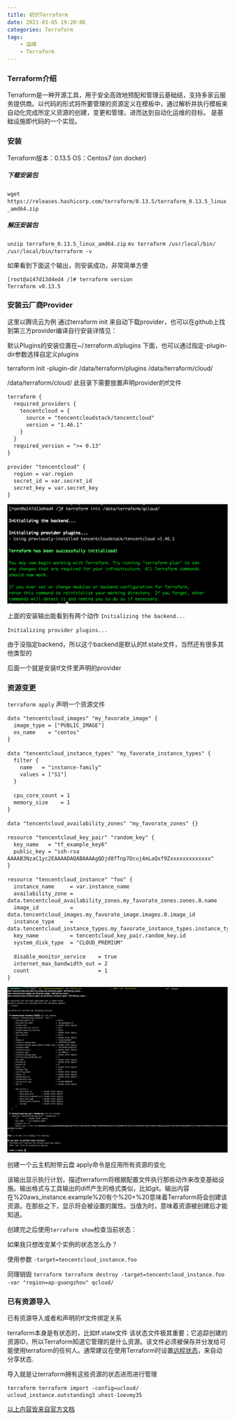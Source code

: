 ```yaml
---
title: 初识Terraform
date: 2021-03-05 19:28:06
categories: Terraform
tags:
    - 运维
    - Terraform
---
```

### Terraform介绍
Terraform是一种开源工具，用于安全高效地预配和管理云基础结，支持多家云服务提供商。以代码的形式将所要管理的资源定义在模板中，通过解析并执行模板来自动化完成所定义资源的创建，变更和管理，进而达到自动化运维的目标。
是基础设施即代码的一个实现。
<!--more-->
### 安装
Terraform版本：0.13.5
OS：Centos7 (on docker)

##### 下载安装包
`wget https://releases.hashicorp.com/terraform/0.13.5/terraform_0.13.5_linux_amd64.zip`
##### 解压安装包
`unzip terraform_0.13.5_linux_amd64.zip`
`mv terraform /usr/local/bin/`
`/usr/local/bin/terraform -v`

如果看到下面这个输出，则安装成功，非常简单方便
```
[root@a147d13d4ed4 /]# terraform version
Terraform v0.13.5
```

### 安装云厂商Provider
这里以腾讯云为例
通过terraform init 来自动下载provider，也可以在github上找到第三方provider编译自行安装详情见：

默认Plugins的安装位置在~/.terraform.d/plugins 下面，也可以通过指定-plugin-dir参数选择自定义plugins

terraform init -plugin-dir /data/terraform/plugins  /data/terraform/cloud/

/data/terraform/cloud/ 此目录下需要放置声明provider的tf文件

```
terraform {
  required_providers {
    tencentcloud = {
      source = "tencentcloudstack/tencentcloud"
      version = "1.46.1"
    }
  }
  required_version = ">= 0.13"
}

provider "tencentcloud" {
  region = var.region
  secret_id = var.secret_id
  secret_key = var.secret_key
}
```
![one](初识Terraform/one.png)

上面的安装输出能看到有两个动作
`Initializing the backend...`

`Initializing provider plugins...`

由于没指定backend，所以这个backend是默认的tf.state文件，当然还有很多其他类型的

后面一个就是安装tf文件里声明的provider

### 资源变更
`terraform apply`
声明一个资源文件
```
data "tencentcloud_images" "my_favorate_image" {
  image_type = ["PUBLIC_IMAGE"]
  os_name    = "centos"
}

data "tencentcloud_instance_types" "my_favorate_instance_types" {
  filter {
    name   = "instance-family"
    values = ["S1"]
  }

  cpu_core_count = 1
  memory_size    = 1
}

data "tencentcloud_availability_zones" "my_favorate_zones" {}

resource "tencentcloud_key_pair" "random_key" {
  key_name   = "tf_example_key6"
  public_key = "ssh-rsa AAAAB3NzaC1yc2EAAAADAQABAAAAgQDjd8fTnp7Dcuj4mLaQxf9Zxxxxxxxxxxxxx"
}

resource "tencentcloud_instance" "foo" {
  instance_name     = var.instance_name
  availability_zone = data.tencentcloud_availability_zones.my_favorate_zones.zones.0.name
  image_id          = data.tencentcloud_images.my_favorate_image.images.0.image_id
  instance_type     = data.tencentcloud_instance_types.my_favorate_instance_types.instance_types.0.instance_type
  key_name          = tencentcloud_key_pair.random_key.id
  system_disk_type  = "CLOUD_PREMIUM"

  disable_monitor_service    = true
  internet_max_bandwidth_out = 2
  count                      = 1
}
```
![two](初识Terraform/two.png)

创建一个云主机附带云盘
apply命令是应用所有资源的变化

该输出显示执行计划，描述terraform将根据配置文件执行那些动作来改变基础设施。输出格式与工具输出的diff产生的格式类似，比如git。输出内容在%20aws_instance.example%20有个%20+%20意味着Terraform将会创建该资源。在那些之下，显示将会被设置的属性。当值为<computed>时，意味着资源被创建后才能知道。

创建完之后使用`terraform show`检查当前状态：

如果我只想改变某个实例的状态怎么办？

使用参数 `-target=tencentcloud_instance.foo`

同理销毁
`terraform terraform destroy -target=tencentcloud_instance.foo  -var "region=ap-guangzhou" qcloud/`

### 已有资源导入
已有资源导入或者和声明的tf文件绑定关系

terraform本身是有状态的，比如tf.state文件
该状态文件极其重要；它追踪创建的资源ID，所以Terraform知道它管理的是什么资源。该文件必须被保存并分发给可能使用terraform的任何人。通常建议在使用Terraform时设置[远程状态](https://www.terraform.io/docs/state/remote.html)，来自动分享状态.

导入就是让terraform拥有这些资源的状态进而进行管理
```
terraform terraform import -config=ucloud/ ucloud_instance.outstanding3 uhost-1oevmy35
```


[以上内容皆来自官方文档](https://www.terraform.io/intro/getting-started/build.html)